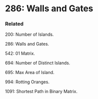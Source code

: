 # 286: Walls and Gates

### Related
200: Number of Islands.

286: Walls and Gates.

542: 01 Matrix.

694: Number of Distinct Islands.

695: Max Area of Island.

994: Rotting Oranges.

1091: Shortest Path in Binary Matrix.